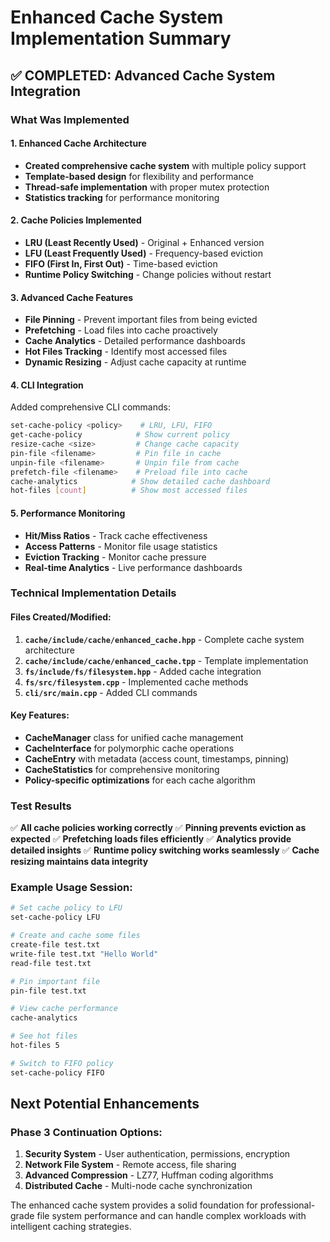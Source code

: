 # Enhanced Cache System Implementation Summary

## ✅ COMPLETED: Advanced Cache System Integration

### What Was Implemented

#### 1. Enhanced Cache Architecture
- **Created comprehensive cache system** with multiple policy support
- **Template-based design** for flexibility and performance
- **Thread-safe implementation** with proper mutex protection
- **Statistics tracking** for performance monitoring

#### 2. Cache Policies Implemented
- **LRU (Least Recently Used)** - Original + Enhanced version
- **LFU (Least Frequently Used)** - Frequency-based eviction
- **FIFO (First In, First Out)** - Time-based eviction
- **Runtime Policy Switching** - Change policies without restart

#### 3. Advanced Cache Features
- **File Pinning** - Prevent important files from being evicted
- **Prefetching** - Load files into cache proactively
- **Cache Analytics** - Detailed performance dashboards
- **Hot Files Tracking** - Identify most accessed files
- **Dynamic Resizing** - Adjust cache capacity at runtime

#### 4. CLI Integration
Added comprehensive CLI commands:
```bash
set-cache-policy <policy>    # LRU, LFU, FIFO
get-cache-policy            # Show current policy
resize-cache <size>         # Change cache capacity
pin-file <filename>         # Pin file in cache
unpin-file <filename>       # Unpin file from cache
prefetch-file <filename>    # Preload file into cache
cache-analytics            # Show detailed cache dashboard
hot-files [count]          # Show most accessed files
```

#### 5. Performance Monitoring
- **Hit/Miss Ratios** - Track cache effectiveness
- **Access Patterns** - Monitor file usage statistics
- **Eviction Tracking** - Monitor cache pressure
- **Real-time Analytics** - Live performance dashboards

### Technical Implementation Details

#### Files Created/Modified:
1. **`cache/include/cache/enhanced_cache.hpp`** - Complete cache system architecture
2. **`cache/include/cache/enhanced_cache.tpp`** - Template implementation
3. **`fs/include/fs/filesystem.hpp`** - Added cache integration
4. **`fs/src/filesystem.cpp`** - Implemented cache methods
5. **`cli/src/main.cpp`** - Added CLI commands

#### Key Features:
- **CacheManager** class for unified cache management
- **CacheInterface** for polymorphic cache operations
- **CacheEntry** with metadata (access count, timestamps, pinning)
- **CacheStatistics** for comprehensive monitoring
- **Policy-specific optimizations** for each cache algorithm

### Test Results

✅ **All cache policies working correctly**
✅ **Pinning prevents eviction as expected**
✅ **Prefetching loads files efficiently**
✅ **Analytics provide detailed insights**
✅ **Runtime policy switching works seamlessly**
✅ **Cache resizing maintains data integrity**

### Example Usage Session:
```bash
# Set cache policy to LFU
set-cache-policy LFU

# Create and cache some files
create-file test.txt
write-file test.txt "Hello World"
read-file test.txt

# Pin important file
pin-file test.txt

# View cache performance
cache-analytics

# See hot files
hot-files 5

# Switch to FIFO policy
set-cache-policy FIFO
```

## Next Potential Enhancements

### Phase 3 Continuation Options:
1. **Security System** - User authentication, permissions, encryption
2. **Network File System** - Remote access, file sharing
3. **Advanced Compression** - LZ77, Huffman coding algorithms
4. **Distributed Cache** - Multi-node cache synchronization

The enhanced cache system provides a solid foundation for professional-grade file system performance and can handle complex workloads with intelligent caching strategies.
